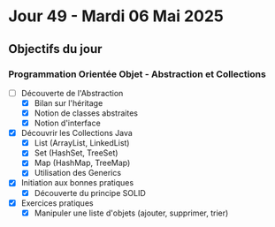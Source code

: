 # Jour 49 - Mardi 06 Mai 2025

## Objectifs du jour

### Programmation Orientée Objet - Abstraction et Collections

- [ ] Découverte de l'Abstraction
  - [x] Bilan sur l'héritage
  - [x] Notion de classes abstraites
  - [x] Notion d'interface
- [x] Découvrir les Collections Java
  - [x] List (ArrayList, LinkedList)
  - [x] Set (HashSet, TreeSet)
  - [x] Map (HashMap, TreeMap)
  - [x] Utilisation des Generics

- [x] Initiation aux bonnes pratiques
  - [x] Découverte du principe SOLID

- [x] Exercices pratiques
  - [x] Manipuler une liste d'objets (ajouter, supprimer, trier)
